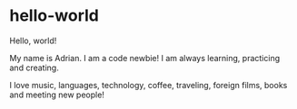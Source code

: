 # hello-world

Hello, world!

My name is Adrian. I am a code newbie! I am always learning, practicing and creating. 

I love music, languages, technology, coffee, traveling, foreign films, books and meeting new people!
